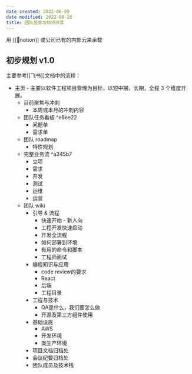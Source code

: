 ```yaml
---
date created: 2022-06-09
date modified: 2022-08-20
title: 团队信息与知识共享
---
```


用 [[🤖notion]] 或公司已有的内部云来承载

## 初步规划 v1.0

主要参考[[飞书]]文档中的流程：

- 主页 - 主要以软件工程项目管理为目标，以短中期，长期，全程 3 个维度开展。
	- 目前聚焦与冲刺
		- 本周或本月的冲刺内容
	- 团队任务看板 ^e6ee22
		- 问题单
		- 需求单
	- 团队 roadmap
		- 特性规划
	- 完整业务流 ^a345b7
		- 立项
		- 需求
		- 开发
		- 测试
		- 运维
		- 运营
	- 团队 wiki
		- 引导 & 流程
			- 快速开始 - 新人向
			- 工程开发快速启动
			- 开发全流程
			- 如何部署到环境
			- 有用的命令和脚本
			- 工程师面试
		- 编程知识与应用
			- code review的要求
			- React
			- 后端
			- 工程目录
		- 工程与技术
			- QA是什么，我们要怎么做
			- 开源及第三方组件使用
		- 基础设施
			- AWS
			- 开发环境
			- 类生产环境
		- 项目文档归档处
		- 会议纪要归档处
		- 团队成员及技术栈
